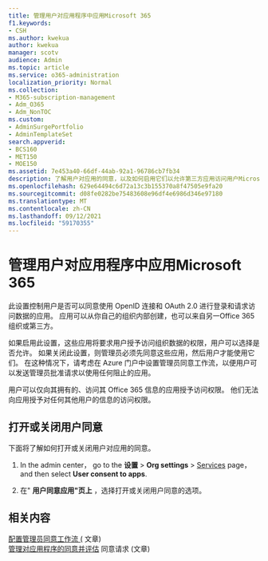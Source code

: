 ```yaml
---
title: 管理用户对应用程序中应用Microsoft 365
f1.keywords:
- CSH
ms.author: kwekua
author: kwekua
manager: scotv
audience: Admin
ms.topic: article
ms.service: o365-administration
localization_priority: Normal
ms.collection:
- M365-subscription-management
- Adm_O365
- Adm_NonTOC
ms.custom:
- AdminSurgePortfolio
- AdminTemplateSet
search.appverid:
- BCS160
- MET150
- MOE150
ms.assetid: 7e453a40-66df-44ab-92a1-96786cb7fb34
description: 了解用户对应用的同意，以及如何启用它们以允许第三方应用访问用户Microsoft 365信息。
ms.openlocfilehash: 629e64494c6d72a13c3b155370a8f47505e9fa20
ms.sourcegitcommit: d08fe0282be75483608e96df4e6986d346e97180
ms.translationtype: MT
ms.contentlocale: zh-CN
ms.lasthandoff: 09/12/2021
ms.locfileid: "59170355"
---
```

# <a name="managing-user-consent-to-apps-in-microsoft-365"></a>管理用户对应用程序中应用Microsoft 365

此设置控制用户是否可以同意使用 OpenID 连接和 OAuth 2.0 进行登录和请求访问数据的应用。 应用可以从你自己的组织内部创建，也可以来自另一Office 365组织或第三方。

如果启用此设置，这些应用将要求用户授予访问组织数据的权限，用户可以选择是否允许。 如果关闭此设置，则管理员必须先同意这些应用，然后用户才能使用它们。 在这种情况下，请考虑在 Azure 门户中设置管理员同意工作流，以便用户可以发送管理员批准请求以使用任何阻止的应用。

用户可以仅向其拥有的、访问其 Office 365 信息的应用授予访问权限。 他们无法向应用授予对任何其他用户的信息的访问权限。

## <a name="turning-user-consent-on-or-off"></a>打开或关闭用户同意

下面将了解如何打开或关闭用户对应用的同意。

1. In the admin center， go to the **设置** \> **Org settings**  >  [Services](https://go.microsoft.com/fwlink/p/?linkid=2053743) page， and then select **User consent to apps**.

2. 在" **用户同意应用"页上** ，选择打开或关闭用户同意的选项。

## <a name="related-content"></a>相关内容 

[配置管理员同意工作流 (](/azure/active-directory/manage-apps/configure-admin-consent-workflow) 文章) \
[管理对应用程序的同意并评估](/azure/active-directory/manage-apps/manage-consent-requests) 同意请求 (文章) 